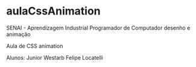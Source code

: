aulaCssAnimation
================
SENAI - Aprendizagem Industrial Programador de Computador
desenho e animação

Aula de CSS animation 

Alunos: Junior Westarb
        Felipe Locatelli

